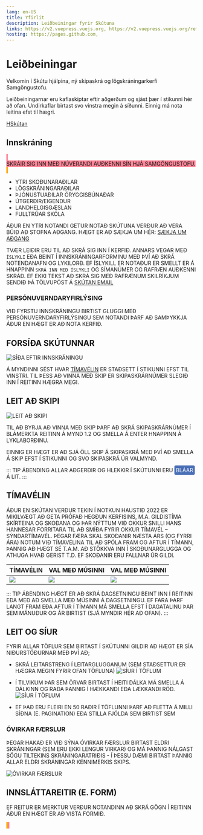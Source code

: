 ```yaml
---
lang: en-US
title: Yfirlit
description: Leiðbeiningar fyrir Skútuna
links: https://v2.vuepress.vuejs.org, https://v2.vuepress.vuejs.org/reference/plugin/docsearch.html, https://docsearch.algolia.com, https://v2.vuepress.vuejs.org/reference/plugin/search.html#local-search-index
hosting: https://pages.github.com, 
---
```


# Leiðbeiningar


Velkomin í Skútu hjálpina, ný skipaskrá og lögskráningarkerfi Samgöngustofu.

Leiðbeiningarnar eru kaflaskiptar eftir aðgerðum og sjást þær í stikunni hér að ofan. Undirkaflar birtast svo vinstra megin á síðunni. Einnig má nota leitina efst til hægri.


[HSkútan ](https://skutantest.samgongustofa.is/) 


<!-- [3002 forsíða](http://127.0.0.1:5500/skutan/3002-mobile.html)  -->




## Innskráning

<!-- relative path -->

<Badge text="Innri notandi" style="background: #FF8496 !important; text-transform: uppercase; padding: 0px 4px; margin: 20px 0 10px"/>
<br/>Skráir sig inn með núverandi auðkenni sín hjá Samgöngustofu.
<br/>

<!-- <Badge text="Ytri notandi" style="margin: 10px 0 -10px 0"/> -->
<Badge text="Ytri notendur" style="background: orange !important; text-transform: uppercase; padding: 0px 4px; margin: 30px 0 -10px 0"/>

- Ytri skoðunaraðilar
- Lögskráningaraðilar
- Þjónustuaðilar öryggisbúnaðar
- Útgerðir/eigendur
- Landhelgisgæslan
- Fulltrúar skóla


Áður en ytri notandi getur notað Skútuna verður að vera búið að stofna aðgang. 
Hægt er að sækja um hér: [Sækja um aðgang](./getting-started.md)  

Tvær leiðir eru til að skrá sig inn í kerfið. Annars vegar með `ÍSLYKLI` eða beint í innskráningarforminu með því að skrá notendanafn og lykilorð.
Ef íslykill er notaður er smellt er á hnappinn `SKRÁ INN MEÐ ÍSLYKLI` og símanúmer og rafræn auðkenni skráð. Ef ekki tekst að skrá sig með rafrænum skilríkjum sendið þá tölvupóst á [Skútan email](mailto:skutan@samgongustofa.is) 

### Persónuverndaryfirlýsing
Við fyrstu innskráningu birtist gluggi með persónuverndaryfirlýsingu sem notandi þarf að samþykkja áður en hægt er að nota kerfið.
 



## Forsíða Skútunnar
![Síða eftir innskráningu](images/fp.png)

Á myndinni sést hvar  [tímavélin](README.md#tímavélin) er staðsett í stikunni efst til vinstri. Til þess að vinna með skip er skipaskrárnúmer slegið inn í reitinn hægra megi.


## Leit að skipi
![Leit að skipi](images/leit.png)

Til að byrja að vinna með skip þarf að skrá skipaskrárnúmer í blámerkta reitinn  á mynd 1.2 og smella á enter hnappinn á lyklaborðinu.


Einnig er hægt er að sjá öll skip á skipaskrá með því að smella á Skip efst í stikunni og svo Skipaskrá úr valmynd.

::: tip Ábending
Allar aðgerðir og hlekkir í Skútunni eru <span style="background: #486DB5; padding: 4px; border-radius: 4px; color: white">bláar</span> á lit.
:::


## Tímavélin
Áður en Skútan verður tekin í notkun haustið 2022 er mikilvægt að geta prófað hegðun kerfisins, m.a. gildistíma skírteina og skoðana og þar nýttum við okkur snilli hans Hannesar forritara til að smíða fyrir okkur tímavél – sýndartímavél.
Þegar færa skal skoðanir næsta árs (og fyrri ára) notum við tímavélina til að spóla fram og aftur í tímann, þannig að hægt sé t.a.m. að stökkva inn í skoðunarglugga og athuga hvað gerist t.d. ef skoðanir eru fallnar úr gildi.


|  Tímavélin    | Val með músinni  | Val með músinni  |
|-----------|-----------|-----------|
| ![](images/timavel.png)  | ![](images/timavel-2.png)   |  ![](images/timavel-2.png)   |

::: tip Ábending
Hægt er að skrá dagsetningu beint inn í reitinn eða með að smella með músinni á dagsetningu. Ef fara þarf langt fram eða aftur í tímann má smella efst í dagatalinu þar sem mánuður og ár birtist (sjá myndir hér að ofan).
:::


## Leit og síur

Fyrir allar töflur sem birtast í Skútunni gildir að hægt er sía niðurstöðurnar með því að;
- skrá leitarstreng í leitarglugganum (sem staðsettur er hægra megin fyrir ofan töfluna) 
![Síur í töflum](images/filter-table.png)
- Í tilvikum þar sem örvar birtast í heiti dálka má smella á dálkinn og raða þannig í hækkandi eða lækkandi röð.
![Síur í töflum](images/filter.png)

- Ef það eru fleiri en 50 raðir í töflunni þarf að fletta á milli síðna (e. pagination) eða stilla fjölda sem birtist sem  

### Óvirkar færslur
Þegar hakað er við Sýna óvirkar færslur birtast eldri skráningar (sem eru ekki lengur virkar) og má þannig nálgast sögu tiltekins skráningaratriðis - í þessu dæmi birtast þannig allar eldri skráningar kennimerkis skips.

![Óvirkar færslur](images/ovirkar.png)



## Innsláttareitir (e. form)

Ef reitur er <Badge text="*"/> merktur verður notandinn að skrá gögn í reitinn áður en hægt er að vista formið.

